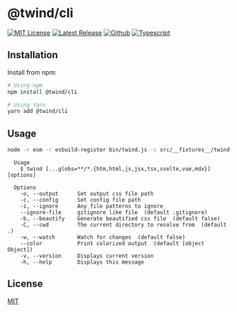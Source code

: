 # @twind/cli

[![MIT License](https://flat.badgen.net/github/license/tw-in-js/twind-cli)](https://github.com/tw-in-js/twind-cli/blob/main/LICENSE)
[![Latest Release](https://flat.badgen.net/npm/v/@twind/cli?icon=npm&label&cache=10800&color=blue)](https://www.npmjs.com/package/@twind/cli)
[![Github](https://flat.badgen.net/badge/icon/tw-in-js%2Ftwind-cli?icon=github&label)](https://github.com/tw-in-js/twind-cli)
[![Typescript](https://flat.badgen.net/badge/icon/included?icon=typescript&label)](https://unpkg.com/browse/@twind/cli/cli.d.ts)

## Installation

Install from npm:

```sh
# Using npm
npm install @twind/cli

# Using Yarn
yarn add @twind/cli
```

## Usage

```bash
node -r esm -r esbuild-register bin/twind.js -c src/__fixtures__/twind.config.js -o build/tailwind.css -w -b
```

```
  Usage
    $ twind [...globs=**/*.{htm,html,js,jsx,tsx,svelte,vue,mdx}] [options]

  Options
    -o, --output      Set output css file path
    -c, --config      Set config file path
    -i, --ignore      Any file patterns to ignore
    --ignore-file     gitignore like file  (default .gitignore)
    -b, --beautify    Generate beautified css file  (default false)
    -C, --cwd         The current directory to resolve from  (default .)
    -w, --watch       Watch for changes  (default false)
    --color           Print colorized output  (default [object Object])
    -v, --version     Displays current version
    -h, --help        Displays this message
```

## License

[MIT](https://github.com/tw-in-js/content/blob/main/LICENSE)
